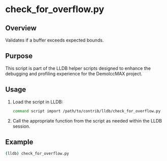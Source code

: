 
# check_for_overflow.py

## Overview
Validates if a buffer exceeds expected bounds.

## Purpose
This script is part of the LLDB helper scripts designed to enhance the debugging and profiling experience for the DemoIccMAX project.

## Usage
1. Load the script in LLDB:
    ```bash
    command script import /path/to/contrib/lldb/check_for_overflow.py
    ```
    
2. Call the appropriate function from the script as needed within the LLDB session.

## Example
```bash
(lldb) check_for_overflow.py
```
